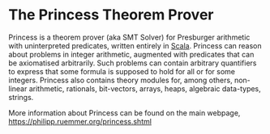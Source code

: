 # The Princess Theorem Prover

Princess is a theorem prover (aka SMT Solver) for Presburger
arithmetic with uninterpreted predicates, written entirely in <a
href="http://www.scala-lang.org/">Scala</a>.  Princess can reason
about problems in integer arithmetic, augmented with predicates that
can be axiomatised arbitrarily. Such problems can contain arbitrary
quantifiers to express that some formula is supposed to hold for all
or for some integers. Princess also contains theory modules for, among
others, non-linear arithmetic, rationals, bit-vectors, arrays, heaps,
algebraic data-types, strings.

More information about Princess can be found on the main webpage,
https://philipp.ruemmer.org/princess.shtml